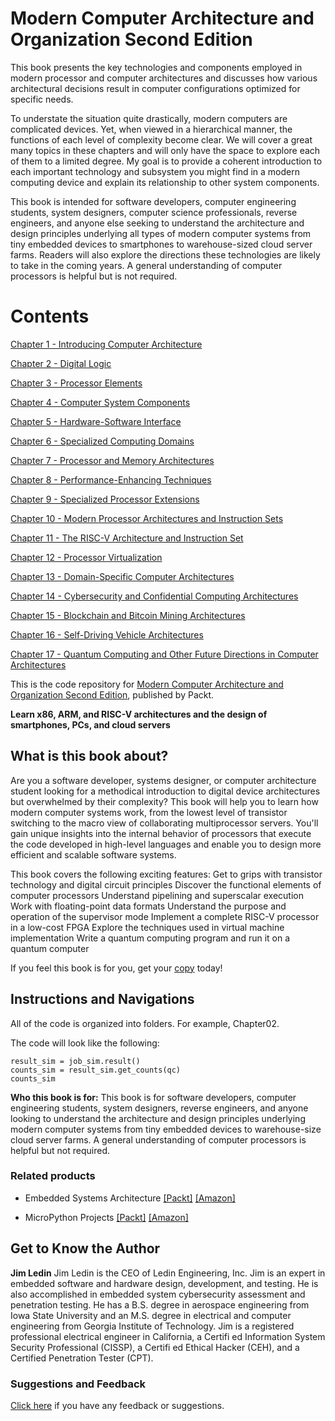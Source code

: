# Modern Computer Architecture and Organization Second Edition

This book presents the key technologies and components employed in modern processor
and computer architectures and discusses how various architectural decisions result in
computer configurations optimized for specific needs.

To understate the situation quite drastically, modern computers are complicated devices.
Yet, when viewed in a hierarchical manner, the functions of each level of complexity
become clear. We will cover a great many topics in these chapters and will only have
the space to explore each of them to a limited degree. My goal is to provide a coherent
introduction to each important technology and subsystem you might find in a modern
computing device and explain its relationship to other system components.

This book is intended for software developers, computer engineering students, system
designers, computer science professionals, reverse engineers, and anyone else seeking to
understand the architecture and design principles underlying all types of modern computer
systems from tiny embedded devices to smartphones to warehouse-sized cloud server farms.
Readers will also explore the directions these technologies are likely to take in the coming
years. A general understanding of computer processors is helpful but is not required.

# Contents

[Chapter  1 - Introducing Computer Architecture](Chapter01/README.md)

[Chapter  2 - Digital Logic](Chapter02/README.md)

[Chapter  3 - Processor Elements](Chapter03/README.md)

[Chapter  4 - Computer System Components](Chapter04/README.md)

[Chapter  5 - Hardware-Software Interface](Chapter05/README.md)

[Chapter  6 - Specialized Computing Domains](Chapter06/README.md)

[Chapter  7 - Processor and Memory Architectures](Chapter07/README.md)

[Chapter  8 - Performance-Enhancing Techniques](Chapter08/README.md)

[Chapter  9 - Specialized Processor Extensions](Chapter09/README.md)

[Chapter 10 - Modern Processor Architectures and Instruction Sets](Chapter10/README.md)

[Chapter 11 - The RISC-V Architecture and Instruction Set](Chapter11/README.md)

[Chapter 12 - Processor Virtualization](Chapter12/README.md)

[Chapter 13 - Domain-Specific Computer Architectures](Chapter13/README.md)

[Chapter 14 - Cybersecurity and Confidential Computing Architectures](Chapter14/README.md)

[Chapter 15 - Blockchain and Bitcoin Mining Architectures](Chapter15/README.md)

[Chapter 16 - Self-Driving Vehicle Architectures](Chapter16/README.md)

[Chapter 17 - Quantum Computing and Other Future Directions in Computer Architectures](Chapter17/README.md)

This is the code repository for [Modern Computer Architecture and Organization Second Edition](), published by Packt.

**Learn x86, ARM, and RISC-V architectures and the design of smartphones, PCs, and cloud servers**

## What is this book about?
Are you a software developer, systems designer, or computer architecture student looking for a methodical introduction to digital device architectures but overwhelmed by their complexity? This book will help you to learn how modern computer systems work, from the lowest level of transistor switching to the macro view of collaborating multiprocessor servers. You'll gain unique insights into the internal behavior of processors that execute the code developed in high-level languages and enable you to design more efficient and scalable software systems.


This book covers the following exciting features:
Get to grips with transistor technology and digital circuit principles 
Discover the functional elements of computer processors 
Understand pipelining and superscalar execution 
Work with floating-point data formats 
Understand the purpose and operation of the supervisor mode 
Implement a complete RISC-V processor in a low-cost FPGA 
Explore the techniques used in virtual machine implementation 
Write a quantum computing program and run it on a quantum computer

If you feel this book is for you, get your [copy](https://www.amazon.com/dp/1838984399) today!

## Instructions and Navigations
All of the code is organized into folders. For example, Chapter02.

The code will look like the following:
```
result_sim = job_sim.result()
counts_sim = result_sim.get_counts(qc)
counts_sim
```

**Who this book is for:**
This book is for software developers, computer engineering students, system designers, reverse engineers, and anyone looking to understand the architecture and design principles underlying modern computer systems from tiny embedded devices to warehouse-size cloud server farms. A general understanding of computer processors is helpful but not required.	


### Related products
* Embedded Systems Architecture  [[Packt]](https://www.packtpub.com/in/application-development/embedded-systems-architecture?utm_source=github&utm_medium=repository&utm_campaign=9781788832502) [[Amazon]](https://www.amazon.com/dp/1788832507)

* MicroPython Projects  [[Packt]](https://www.packtpub.com/in/iot-hardware/micropython-projects?utm_source=github&utm_medium=repository&utm_campaign=9781789958034) [[Amazon]](https://www.amazon.com/dp/B086CXMYZV)

## Get to Know the Author
**Jim Ledin**
Jim Ledin is the CEO of Ledin Engineering, Inc. Jim is an expert in embedded software and hardware design, development, and testing. He is also accomplished in embedded system cybersecurity assessment and penetration testing. He has a B.S. degree in aerospace engineering from Iowa State University and an M.S. degree in electrical and computer engineering from Georgia Institute of Technology. Jim is a registered professional electrical engineer in California, a Certifi ed Information System Security Professional (CISSP), a Certifi ed Ethical Hacker (CEH), and a Certified Penetration Tester (CPT).


### Suggestions and Feedback
[Click here](https://docs.google.com/forms/d/e/1FAIpQLSdy7dATC6QmEL81FIUuymZ0Wy9vH1jHkvpY57OiMeKGqib_Ow/viewform) if you have any feedback or suggestions.


